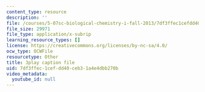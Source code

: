 ```yaml
---
content_type: resource
description: ''
file: /courses/5-07sc-biological-chemistry-i-fall-2013/7df3ffec1cefdd40ceb31a4e4dbb270b_61ZVXmh6ae0.srt
file_size: 29971
file_type: application/x-subrip
learning_resource_types: []
license: https://creativecommons.org/licenses/by-nc-sa/4.0/
ocw_type: OCWFile
resourcetype: Other
title: 3play caption file
uid: 7df3ffec-1cef-dd40-ceb3-1a4e4dbb270b
video_metadata:
  youtube_id: null
---
```

